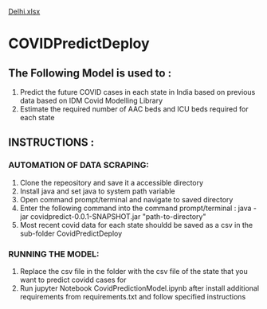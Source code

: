 [Delhi.xlsx](https://github.com/AKKwork/COVIDPredictionModel/files/7828031/Delhi.xlsx)
# COVIDPredictDeploy

## The Following Model is used to :
1. Predict the future COVID cases in each state in India based on previous data based on IDM Covid Modelling Library
2. Estimate the required number of AAC beds and ICU beds required for each state

## INSTRUCTIONS :
### AUTOMATION OF DATA SCRAPING:
1. Clone the repeository and save it a accessible directory
2.  Install java and set java to system path variable
3. Open command prompt/terminal and navigate to saved directory
4. Enter the following command into the command prompt/terminal : java -jar covidpredict-0.0.1-SNAPSHOT.jar "path-to-directory"
5. Most recent covid data for each state shouldd be saved as a csv in the sub-folder CovidPredictDeploy

### RUNNING THE MODEL:
1. Replace the csv file in the folder with the csv file of the state that you want to predict covidd cases for
2. Run jupyter Notebook CovidPredictionModel.ipynb after install additional requirements from requirements.txt and follow specified instructions 

